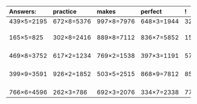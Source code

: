 | Answers: | practice | makes | perfect | ! |
| :--- | :--- | :--- | :--- | :--- |
| 439×5=2195 | 672×8=5376 | 997×8=7976 | 648×3=1944 | 320×7=2240 | 
|   |   |   |   |   | 
|   |   |   |   |   | 
|   |   |   |   |   | 
| 165×5=825 | 302×8=2416 | 889×8=7112 | 836×7=5852 | 159×9=1431 | 
|   |   |   |   |   | 
|   |   |   |   |   | 
|   |   |   |   |   | 
|   |   |   |   |   | 
| 469×8=3752 | 617×2=1234 | 769×2=1538 | 397×3=1191 | 572×6=3432 | 
|   |   |   |   |   | 
|   |   |   |   |   | 
|   |   |   |   |   | 
|   |   |   |   |   | 
| 399×9=3591 | 926×2=1852 | 503×5=2515 | 868×9=7812 | 857×8=6856 | 
|   |   |   |   |   | 
|   |   |   |   |   | 
|   |   |   |   |   | 
|   |   |   |   |   | 
| 766×6=4596 | 262×3=786 | 692×3=2076 | 334×7=2338 | 771×2=1542 | 
